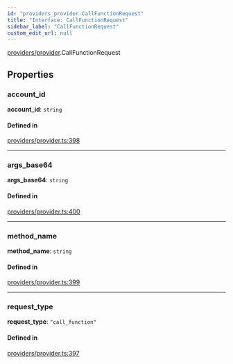 ```yaml
---
id: "providers_provider.CallFunctionRequest"
title: "Interface: CallFunctionRequest"
sidebar_label: "CallFunctionRequest"
custom_edit_url: null
---
```


[providers/provider](../modules/providers_provider.md).CallFunctionRequest

## Properties

### account\_id

 **account\_id**: `string`

#### Defined in

[providers/provider.ts:398](https://github.com/maxhr/near--near-api-js/blob/d8efa7d5/packages/near-api-js/src/providers/provider.ts#L398)

___

### args\_base64

 **args\_base64**: `string`

#### Defined in

[providers/provider.ts:400](https://github.com/maxhr/near--near-api-js/blob/d8efa7d5/packages/near-api-js/src/providers/provider.ts#L400)

___

### method\_name

 **method\_name**: `string`

#### Defined in

[providers/provider.ts:399](https://github.com/maxhr/near--near-api-js/blob/d8efa7d5/packages/near-api-js/src/providers/provider.ts#L399)

___

### request\_type

 **request\_type**: ``"call_function"``

#### Defined in

[providers/provider.ts:397](https://github.com/maxhr/near--near-api-js/blob/d8efa7d5/packages/near-api-js/src/providers/provider.ts#L397)
